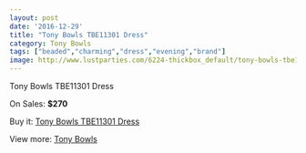 ```yaml
---
layout: post
date: '2016-12-29'
title: "Tony Bowls TBE11301 Dress"
category: Tony Bowls
tags: ["beaded","charming","dress","evening","brand"]
image: http://www.lustparties.com/6224-thickbox_default/tony-bowls-tbe11301-dress.jpg
---
```

Tony Bowls TBE11301 Dress

On Sales: **$270**
<a href="https://www.lustparties.com/en/tony-bowls/2135-tony-bowls-tbe11301-dress.html"><amp-img layout="responsive" width="600" height="600" src="//www.lustparties.com/6224-thickbox_default/tony-bowls-tbe11301-dress.jpg" alt="Tony Bowls TBE11301 Dress 0" /></a>

Buy it: [Tony Bowls TBE11301 Dress](https://www.lustparties.com/en/tony-bowls/2135-tony-bowls-tbe11301-dress.html "Tony Bowls TBE11301 Dress")

View more: [Tony Bowls](https://www.lustparties.com/en/5-tony-bowls "Tony Bowls")